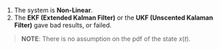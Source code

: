 1. The system is **Non-Linear**.
2. The **EKF (Extended Kalman Filter)** or the **UKF (Unscented Kalaman Filter)** gave bad results, or failed.

> **NOTE**:
> There is no assumption on the pdf of the state $x(t)$.